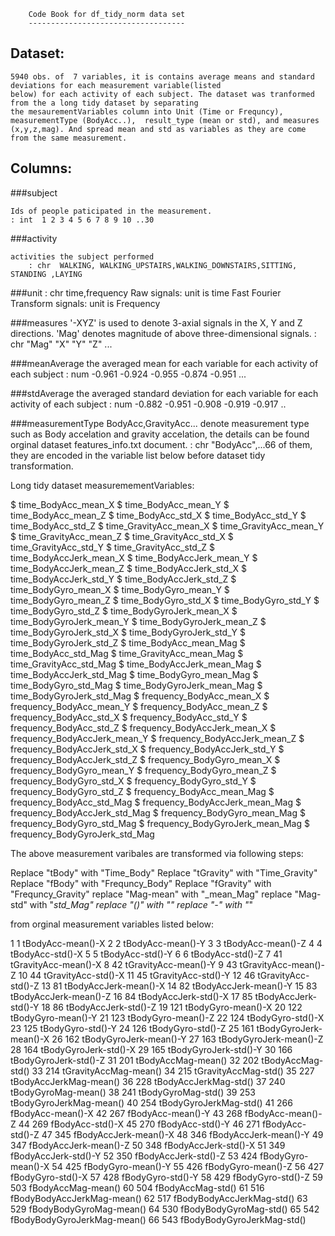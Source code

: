 

 		Code Book for df_tidy_norm data set  
		-----------------------------------

 Dataset:
 -------- 

	5940 obs. of  7 variables, it is contains average means and standard deviations for each measurement variable(listed 		                below) for each activity of each subject. The dataset was tranformed from the a long tidy dataset by separating 
	the mesaurementVariables column into Unit (Time or Frequncy), measurementType (BodyAcc..), 	result_type (mean or std), and measures (x,y,z,mag). And spread mean and std as variables as they are come from the same measurement.
 
Columns:
--------
 
 ###subject
 
	Ids of people paticipated in the measurement.	            
	: int  1 2 3 4 5 6 7 8 9 10 ..30  

 ###activity
 
	activities the subject performed 
        : chr  WALKING, WALKING_UPSTAIRS,WALKING_DOWNSTAIRS,SITTING, STANDING ,LAYING

 ###unit
        : chr time,frequency 
	Raw signals: unit is time 
        Fast Fourier Transform signals: unit is Frequency	
 
 ###measures
       '-XYZ' is used to denote 3-axial signals in the X, Y and Z directions.
       'Mag' denotes magnitude of above three-dimensional signals.
       : chr  "Mag" "X" "Y" "Z" ...

 ###meanAverage
       the averaged mean for each variable for each activity of each subject
       : num  -0.961 -0.924 -0.955 -0.874 -0.951 ...

 ###stdAverage
       the averaged standard deviation for each variable for each activity of each subject
       : num  -0.882 -0.951 -0.908 -0.919 -0.917 ..

 ###measurementType 
       BodyAcc,GravityAcc... denote measurement type such as Body accelation and gravity accelation, the details can be found
       orginal dataset features_info.txt document.
       : chr  "BodyAcc",...66 of them, they are encoded in the variable list below before dataset tidy transformation.

Long tidy dataset measuremementVariables: 

 $ time_BodyAcc_mean_X
 $ time_BodyAcc_mean_Y
 $ time_BodyAcc_mean_Z
 $ time_BodyAcc_std_X
 $ time_BodyAcc_std_Y
 $ time_BodyAcc_std_Z
 $ time_GravityAcc_mean_X
 $ time_GravityAcc_mean_Y
 $ time_GravityAcc_mean_Z
 $ time_GravityAcc_std_X
 $ time_GravityAcc_std_Y
 $ time_GravityAcc_std_Z
 $ time_BodyAccJerk_mean_X
 $ time_BodyAccJerk_mean_Y
 $ time_BodyAccJerk_mean_Z
 $ time_BodyAccJerk_std_X
 $ time_BodyAccJerk_std_Y
 $ time_BodyAccJerk_std_Z
 $ time_BodyGyro_mean_X
 $ time_BodyGyro_mean_Y
 $ time_BodyGyro_mean_Z
 $ time_BodyGyro_std_X
 $ time_BodyGyro_std_Y
 $ time_BodyGyro_std_Z
 $ time_BodyGyroJerk_mean_X
 $ time_BodyGyroJerk_mean_Y
 $ time_BodyGyroJerk_mean_Z
 $ time_BodyGyroJerk_std_X
 $ time_BodyGyroJerk_std_Y
 $ time_BodyGyroJerk_std_Z
 $ time_BodyAcc_mean_Mag
 $ time_BodyAcc_std_Mag
 $ time_GravityAcc_mean_Mag
 $ time_GravityAcc_std_Mag
 $ time_BodyAccJerk_mean_Mag
 $ time_BodyAccJerk_std_Mag
 $ time_BodyGyro_mean_Mag 
 $ time_BodyGyro_std_Mag
 $ time_BodyGyroJerk_mean_Mag
 $ time_BodyGyroJerk_std_Mag
 $ frequency_BodyAcc_mean_X
 $ frequency_BodyAcc_mean_Y
 $ frequency_BodyAcc_mean_Z
 $ frequency_BodyAcc_std_X
 $ frequency_BodyAcc_std_Y
 $ frequency_BodyAcc_std_Z
 $ frequency_BodyAccJerk_mean_X
 $ frequency_BodyAccJerk_mean_Y
 $ frequency_BodyAccJerk_mean_Z
 $ frequency_BodyAccJerk_std_X
 $ frequency_BodyAccJerk_std_Y
 $ frequency_BodyAccJerk_std_Z
 $ frequency_BodyGyro_mean_X
 $ frequency_BodyGyro_mean_Y
 $ frequency_BodyGyro_mean_Z
 $ frequency_BodyGyro_std_X
 $ frequency_BodyGyro_std_Y
 $ frequency_BodyGyro_std_Z
 $ frequency_BodyAcc_mean_Mag
 $ frequency_BodyAcc_std_Mag
 $ frequency_BodyAccJerk_mean_Mag
 $ frequency_BodyAccJerk_std_Mag
 $ frequency_BodyGyro_mean_Mag
 $ frequency_BodyGyro_std_Mag
 $ frequency_BodyGyroJerk_mean_Mag
 $ frequency_BodyGyroJerk_std_Mag

The above measurement varibales are transformed via following steps: 

Replace "tBody" with "Time_Body"
Replace "tGravity" with "Time_Gravity"
Replace "fBody" with "Frequncy_Body"
Replace "fGravity" with "Frequncy_Gravity"
replace "Mag-mean" with "_mean_Mag"
replace "Mag-std" with "_std_Mag"
replace  "()" with ""
replace "-" with "_"


from orginal measurement variables listed below:

1    1           tBodyAcc-mean()-X
2    2           tBodyAcc-mean()-Y
3    3           tBodyAcc-mean()-Z
4    4            tBodyAcc-std()-X
5    5            tBodyAcc-std()-Y
6    6            tBodyAcc-std()-Z
7   41        tGravityAcc-mean()-X
8   42        tGravityAcc-mean()-Y
9   43        tGravityAcc-mean()-Z
10  44         tGravityAcc-std()-X
11  45         tGravityAcc-std()-Y
12  46         tGravityAcc-std()-Z
13  81       tBodyAccJerk-mean()-X
14  82       tBodyAccJerk-mean()-Y
15  83       tBodyAccJerk-mean()-Z
16  84        tBodyAccJerk-std()-X
17  85        tBodyAccJerk-std()-Y
18  86        tBodyAccJerk-std()-Z
19 121          tBodyGyro-mean()-X
20 122          tBodyGyro-mean()-Y
21 123          tBodyGyro-mean()-Z
22 124           tBodyGyro-std()-X
23 125           tBodyGyro-std()-Y
24 126           tBodyGyro-std()-Z
25 161      tBodyGyroJerk-mean()-X
26 162      tBodyGyroJerk-mean()-Y
27 163      tBodyGyroJerk-mean()-Z
28 164       tBodyGyroJerk-std()-X
29 165       tBodyGyroJerk-std()-Y
30 166       tBodyGyroJerk-std()-Z
31 201          tBodyAccMag-mean()
32 202           tBodyAccMag-std()
33 214       tGravityAccMag-mean()
34 215        tGravityAccMag-std()
35 227      tBodyAccJerkMag-mean()
36 228       tBodyAccJerkMag-std()
37 240         tBodyGyroMag-mean()
38 241          tBodyGyroMag-std()
39 253     tBodyGyroJerkMag-mean()
40 254      tBodyGyroJerkMag-std()
41 266           fBodyAcc-mean()-X
42 267           fBodyAcc-mean()-Y
43 268           fBodyAcc-mean()-Z
44 269            fBodyAcc-std()-X
45 270            fBodyAcc-std()-Y
46 271            fBodyAcc-std()-Z
47 345       fBodyAccJerk-mean()-X
48 346       fBodyAccJerk-mean()-Y
49 347       fBodyAccJerk-mean()-Z
50 348        fBodyAccJerk-std()-X
51 349        fBodyAccJerk-std()-Y
52 350        fBodyAccJerk-std()-Z
53 424          fBodyGyro-mean()-X
54 425          fBodyGyro-mean()-Y
55 426          fBodyGyro-mean()-Z
56 427           fBodyGyro-std()-X
57 428           fBodyGyro-std()-Y
58 429           fBodyGyro-std()-Z
59 503          fBodyAccMag-mean()
60 504           fBodyAccMag-std()
61 516  fBodyBodyAccJerkMag-mean()
62 517   fBodyBodyAccJerkMag-std()
63 529     fBodyBodyGyroMag-mean()
64 530      fBodyBodyGyroMag-std()
65 542 fBodyBodyGyroJerkMag-mean()
66 543  fBodyBodyGyroJerkMag-std()

